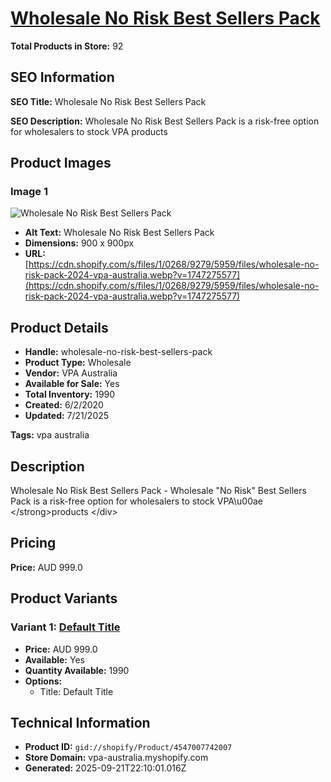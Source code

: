 # [Wholesale No Risk Best Sellers Pack](https://vpa-australia.myshopify.com/products/wholesale-no-risk-best-sellers-pack)

**Total Products in Store:** 92

## SEO Information

**SEO Title:** Wholesale No Risk Best Sellers Pack

**SEO Description:** Wholesale No Risk Best Sellers Pack  is a risk-free option for wholesalers to stock VPA products

## Product Images

### Image 1
![Wholesale No Risk Best Sellers Pack](https://cdn.shopify.com/s/files/1/0268/9279/5959/files/wholesale-no-risk-pack-2024-vpa-australia.webp?v=1747275577)

- **Alt Text:** Wholesale No Risk Best Sellers Pack
- **Dimensions:** 900 x 900px
- **URL:** [https://cdn.shopify.com/s/files/1/0268/9279/5959/files/wholesale-no-risk-pack-2024-vpa-australia.webp?v=1747275577](https://cdn.shopify.com/s/files/1/0268/9279/5959/files/wholesale-no-risk-pack-2024-vpa-australia.webp?v=1747275577)

## Product Details

- **Handle:** wholesale-no-risk-best-sellers-pack
- **Product Type:** Wholesale
- **Vendor:** VPA Australia
- **Available for Sale:** Yes
- **Total Inventory:** 1990
- **Created:** 6/2/2020
- **Updated:** 7/21/2025

**Tags:** vpa australia

## Description

Wholesale No Risk Best Sellers Pack - Wholesale \"No Risk\" Best Sellers Pack is a risk-free option for wholesalers to stock VPA\u00ae <\/strong>products <\/div>

## Pricing

**Price:** AUD 999.0

## Product Variants

### Variant 1: [Default Title](https://vpa-australia.myshopify.com/products/wholesale-no-risk-best-sellers-pack)

- **Price:** AUD 999.0
- **Available:** Yes
- **Quantity Available:** 1990
- **Options:**
  - Title: Default Title

## Technical Information

- **Product ID:** `gid://shopify/Product/4547007742007`
- **Store Domain:** vpa-australia.myshopify.com
- **Generated:** 2025-09-21T22:10:01.016Z

